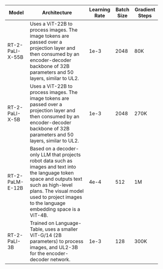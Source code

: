 | Model | Architecture | Learning Rate | Batch Size | Gradient Steps |
|-------|--------------|---------------|------------|----------------|
| RT-2-PaLI-X-55B | Uses a ViT-22B to process images. The image tokens are passed over a projection layer and then consumed by an encoder-decoder backbone of 32B parameters and 50 layers, similar to UL2. | 1e-3 | 2048 | 80K |
| RT-2-PaLI-X-5B | Uses a ViT-22B to process images. The image tokens are passed over a projection layer and then consumed by an encoder-decoder backbone of 32B parameters and 50 layers, similar to UL2. | 1e-3 | 2048 | 270K |
| RT-2-PaLM-E-12B | Based on a decoder-only LLM that projects robot data such as images and text into the language token space and outputs text such as high-level plans. The visual model used to project images to the language embedding space is a ViT-4B. | 4e-4 | 512 | 1M |
| RT-2-PaLI-3B | Trained on Language-Table, uses a smaller ViT-G/14 (2B parameters) to process images, and UL2-3B for the encoder-decoder network. | 1e-3 | 128 | 300K |